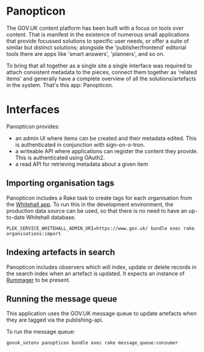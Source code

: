 # Panopticon

The GOV.UK content platform has been built with a focus on tools over content.
That is manifest in the existence of numerous small applications that provide
focussed solutions to specific user needs, or offer a suite of similar but
distinct solutions; alongside the 'publisher/frontend' editorial tools there
are apps like 'smart answers', 'planners', and so on.

To bring that all together as a single site a single interface was required
to attach consistent metadata to the pieces, connect them together as 'related
items' and generally have a complete overview of all the solutions/artefacts in
the system. That's this app: Panopticon.

# Interfaces

Panopticon provides:

* an admin UI where items can be created and their metadata
  edited. This is authenticated in conjunction with sign-on-o-tron.
* a writeable API where applications can register the content
  they provide. This is authenticated using OAuth2.
* a read API for retrieving metadata about a given item

## Importing organisation tags

Panopticon includes a Rake task to create tags for each organisation from the
[Whitehall app](https://github.com/alphagov/whitehall). To run this in the
development environment, the production data source can be used, so that there
is no need to have an up-to-date Whitehall database.

    PLEK_SERVICE_WHITEHALL_ADMIN_URI=https://www.gov.uk/ bundle exec rake organisations:import

## Indexing artefacts in search

Panopticon includes observers which will index, update or delete records in the
search index when an artefact is updated. It expects an instance of
[Rummager](https://github.com/alphagov/rummager) to be present.

## Running the message queue

This application uses the GOV.UK message queue to update artefacts when they are
tagged via the publishing-api.

To run the message queue:

```
govuk_setenv panopticon bundle exec rake message_queue:consumer
```
